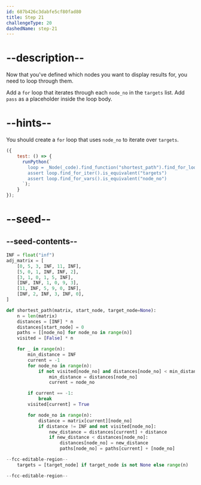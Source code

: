 ```yaml
---
id: 687b426c3dabfe5cf80fad80
title: Step 21
challengeType: 20
dashedName: step-21
---
```


# --description--

Now that you've defined which nodes you want to display results for, you need to loop through them.

Add a `for` loop that iterates through each `node_no` in the `targets` list. Add `pass` as a placeholder inside the loop body.

# --hints--

You should create a `for` loop that uses `node_no` to iterate over `targets`.

```js
({
    test: () => {
      runPython(`
        loop = _Node(_code).find_function("shortest_path").find_for_loops()[1]
        assert loop.find_for_iter().is_equivalent("targets")
        assert loop.find_for_vars().is_equivalent("node_no")
      `);
    }
});
```

# --seed--

## --seed-contents--

```py
INF = float("inf")
adj_matrix = [
    [0, 5, 3, INF, 11, INF],
    [5, 0, 1, INF, INF, 2],
    [3, 1, 0, 1, 5, INF],
    [INF, INF, 1, 0, 9, 3],
    [11, INF, 5, 9, 0, INF],
    [INF, 2, INF, 3, INF, 0],
]

def shortest_path(matrix, start_node, target_node=None):
    n = len(matrix)
    distances = [INF] * n
    distances[start_node] = 0
    paths = [[node_no] for node_no in range(n)]
    visited = [False] * n

    for _ in range(n):
        min_distance = INF  
        current = -1  
        for node_no in range(n):  
            if not visited[node_no] and distances[node_no] < min_distance:  
                min_distance = distances[node_no]  
                current = node_no  

        if current == -1:  
            break  
        visited[current] = True  

        for node_no in range(n):  
            distance = matrix[current][node_no]  
            if distance != INF and not visited[node_no]:  
                new_distance = distances[current] + distance  
                if new_distance < distances[node_no]:  
                    distances[node_no] = new_distance  
                    paths[node_no] = paths[current] + [node_no]

--fcc-editable-region--
    targets = [target_node] if target_node is not None else range(n)

--fcc-editable-region--
```
